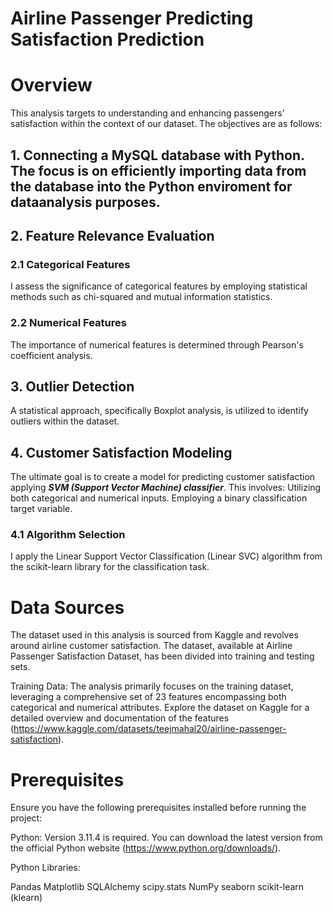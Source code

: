 # Airline Passenger Predicting Satisfaction Prediction
# Overview
This analysis targets to understanding and enhancing passengers' satisfaction within the context of our dataset. The objectives are as follows:

## 1. Connecting a MySQL database with Python. The focus is on efficiently importing data from the database into the Python enviroment for dataanalysis purposes.

## 2. Feature Relevance Evaluation
### 2.1 Categorical Features
I assess the significance of categorical features by employing statistical methods such as chi-squared and mutual information statistics.

### 2.2 Numerical Features
The importance of numerical features is determined through Pearson's coefficient analysis.

## 3. Outlier Detection
A statistical approach, specifically Boxplot analysis, is utilized to identify outliers within the dataset.

## 4. Customer Satisfaction Modeling
The ultimate goal is to create a model for predicting customer satisfaction applying ***SVM (Support Vector Machine) classifier***. This involves:
Utilizing both categorical and numerical inputs.
Employing a binary classification target variable.
### 4.1 Algorithm Selection
I apply the Linear Support Vector Classification (Linear SVC) algorithm from the scikit-learn library for the classification task.

# Data Sources
The dataset used in this analysis is sourced from Kaggle and revolves around airline customer satisfaction. The dataset, available at Airline Passenger Satisfaction Dataset, has been divided into training and testing sets.

Training Data: The analysis primarily focuses on the training dataset, leveraging a comprehensive set of 23 features encompassing both categorical and numerical attributes.
Explore the dataset on Kaggle for a detailed overview and documentation of the features (https://www.kaggle.com/datasets/teejmahal20/airline-passenger-satisfaction).

# Prerequisites
Ensure you have the following prerequisites installed before running the project:

Python: Version 3.11.4 is required. You can download the latest version from the official Python website (https://www.python.org/downloads/).

Python Libraries:

Pandas
Matplotlib
SQLAlchemy
scipy.stats
NumPy
seaborn
scikit-learn (klearn)
